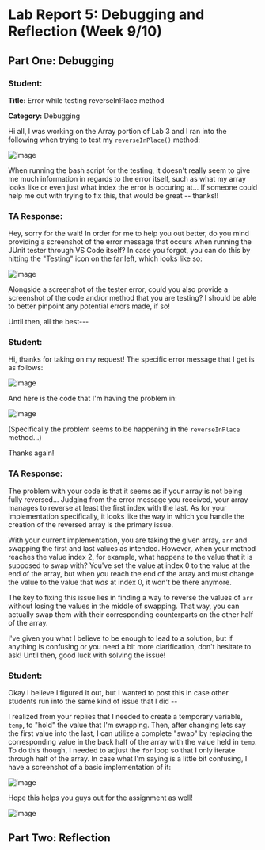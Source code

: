 # Lab Report 5: Debugging and Reflection (Week 9/10)

## Part One: Debugging

### Student:
**Title:** Error while testing reverseInPlace method

**Category:** Debugging 

Hi all, I was working on the Array portion of Lab 3 and I ran into the following when trying to test my `reverseInPlace()` method:

![image](https://github.com/Allegryan/cse15l-lab-reports/assets/130011927/cdc48f87-42ec-4528-b961-232aefa2b232)

When running the bash script for the testing, it doesn't really seem to give me much information in regards to the error itself, such as what my array looks like or even just what index the error is occuring at...
If someone could help me out with trying to fix this, that would be great -- thanks!!

### TA Response: 

Hey, sorry for the wait! In order for me to help you out better, do you mind providing a screenshot of the error message that occurs when running the JUnit tester through VS Code itself? In case you forgot, you can 
do this by hitting the "Testing" icon on the far left, which looks like so:

![image](https://github.com/Allegryan/cse15l-lab-reports/assets/130011927/daa2ed71-20c5-4733-b7e0-c00da2be852e)

Alongside a screenshot of the tester error, could you also provide a screenshot of the code and/or method that you are testing? I should be able to better pinpoint any potential errors made, if so!

Until then, all the best---

### Student:

Hi, thanks for taking on my request! The specific error message that I get is as follows:

![image](https://github.com/Allegryan/cse15l-lab-reports/assets/130011927/6f113243-b2f2-4dd5-bf5f-efac9096b9af)

And here is the code that I'm having the problem in:

![image](https://github.com/Allegryan/cse15l-lab-reports/assets/130011927/dc27051f-13a4-491f-8b12-60f9c686b3d0)

(Specifically the problem seems to be happening in the `reverseInPlace` method...)

Thanks again!

### TA Response:

The problem with your code is that it seems as if your array is not being fully reversed... Judging from the error message you received, your array manages to reverse at least the first index with the last. 
As for your implementation specifically, it looks like the way in which you handle the creation of the reversed array is the primary issue. 

With your current implementation, you are taking the given array, `arr` and swapping
the first and last values as intended. However, when your method reaches the value index 2, for example, what happens to the value that it is supposed to swap with? You've set the value at index 0 to the
value at the end of the array, but when you reach the end of the array and must change the value to the value that _was_ at index 0, it won't be there anymore.

The key to fixing this issue lies in finding a way to reverse the values of `arr` without losing the values in the middle of swapping. That way, you can actually swap them with their corresponding counterparts on the other half of
the array. 

I've given you what I believe to be enough to lead to a solution, but if anything is confusing or you need a bit more clarification, don't hesitate to ask! Until then, good luck with solving the issue!

### Student:

Okay I believe I figured it out, but I wanted to post this in case other students run into the same kind of issue that I did --

I realized from your replies that I needed to create a temporary variable, `temp`, to "hold" the value that I'm swapping. Then, after changing lets say the first value into the last, I can utilize a complete "swap"
by replacing the corresponding value in the back half of the array with the value held in `temp`. To do this though, I needed to adjust the `for` loop so that I only iterate through half of the array.
In case what I'm saying is a little bit confusing, I have a screenshot of a basic implementation of it:

![image](https://github.com/Allegryan/cse15l-lab-reports/assets/130011927/1f5ca0ab-1890-43ba-a850-b074a23df62c)

Hope this helps you guys out for the assignment as well!

![image](https://github.com/Allegryan/cse15l-lab-reports/assets/130011927/3de0b87f-8e96-4fe3-82da-6b6d4765f4ac)

## Part Two: Reflection






